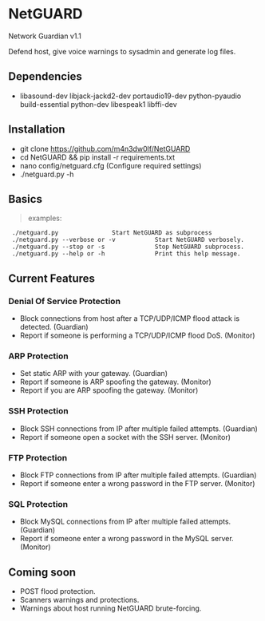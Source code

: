 # NetGUARD
Network Guardian v1.1 <br/>

Defend host, give voice warnings to sysadmin and generate log files.<br />

## Dependencies

 - libasound-dev libjack-jackd2-dev portaudio19-dev python-pyaudio build-essential python-dev libespeak1 libffi-dev

## Installation

 - git clone https://github.com/m4n3dw0lf/NetGUARD
 - cd NetGUARD && pip install -r requirements.txt
 - nano config/netguard.cfg (Configure required settings)
 - ./netguard.py -h

## Basics

  > examples:

```
 ./netguard.py 				 Start NetGUARD as subprocess
 ./netguard.py --verbose or -v           Start NetGUARD verbosely.
 ./netguard.py --stop or -s              Stop NetGUARD subprocess.
 ./netguard.py --help or -h              Print this help message.
```

## Current Features


### Denial Of Service Protection

  - Block connections from host after a TCP/UDP/ICMP flood attack is detected.   (Guardian)
  - Report if someone is performing a TCP/UDP/ICMP flood DoS.	                 (Monitor)

### ARP Protection
  
  - Set static ARP with your gateway.                                       (Guardian)
  - Report if someone is ARP spoofing the gateway.                          (Monitor)
  - Report if you are ARP spoofing the gateway.                             (Monitor)

### SSH Protection

  - Block SSH connections from IP after multiple failed attempts.           (Guardian)
  - Report if someone open a socket with the SSH server.                    (Monitor)

### FTP Protection

  - Block FTP connections from IP after multiple failed attempts.           (Guardian)
  - Report if someone enter a wrong password in the FTP server.             (Monitor)

### SQL Protection

  - Block MySQL connections from IP after multiple failed attempts.         (Guardian)
  - Report if someone enter a wrong password in the MySQL server.           (Monitor)

## Coming soon

  - POST flood protection.
  - Scanners warnings and protections.
  - Warnings about host running NetGUARD brute-forcing.
